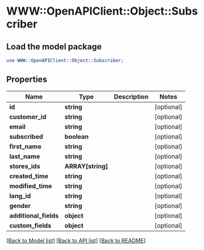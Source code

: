 # WWW::OpenAPIClient::Object::Subscriber

## Load the model package
```perl
use WWW::OpenAPIClient::Object::Subscriber;
```

## Properties
Name | Type | Description | Notes
------------ | ------------- | ------------- | -------------
**id** | **string** |  | [optional] 
**customer_id** | **string** |  | [optional] 
**email** | **string** |  | [optional] 
**subscribed** | **boolean** |  | [optional] 
**first_name** | **string** |  | [optional] 
**last_name** | **string** |  | [optional] 
**stores_ids** | **ARRAY[string]** |  | [optional] 
**created_time** | **string** |  | [optional] 
**modified_time** | **string** |  | [optional] 
**lang_id** | **string** |  | [optional] 
**gender** | **string** |  | [optional] 
**additional_fields** | **object** |  | [optional] 
**custom_fields** | **object** |  | [optional] 

[[Back to Model list]](../README.md#documentation-for-models) [[Back to API list]](../README.md#documentation-for-api-endpoints) [[Back to README]](../README.md)


